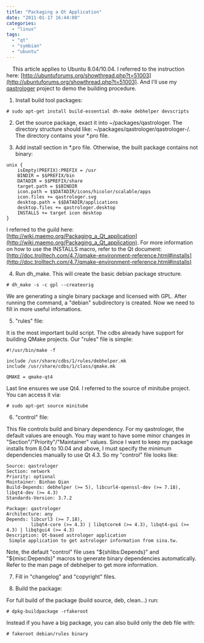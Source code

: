 ```yaml
---
title: "Packaging a Qt Application"
date: "2011-01-17 16:44:00"
categories: 
  - "linux"
tags: 
  - "qt"
  - "symbian"
  - "ubuntu"
---
```


    This article applies to Ubuntu 8.04/10.04. I referred to the instruction here: [http://ubuntuforums.org/showthread.php?t=51003](http://ubuntuforums.org/showthread.php?t=51003). And I'll use my [qastrologer](http://code.google.com/p/qansieditor/source/browse/trunk/qastrologer/) project to demo the building procedure.

1. Install build tool packages:

```
# sudo apt-get install build-essential dh-make debhelper devscripts
```

2. Get the source package, exact it into ~/packages/qastrologer. The directory structure should like: ~/packages/qastrologer/qastrologer-<version>/<source>. The <source> directory contains your \*.pro file.

3. Add install section in \*.pro file. Otherwise, the built package contains not binary:

```
unix {
    isEmpty(PREFIX):PREFIX = /usr
    BINDIR = $$PREFIX/bin
    DATADIR = $$PREFIX/share
    target.path = $$BINDIR
    icon.path = $$DATADIR/icons/hicolor/scalable/apps
    icon.files += qastrologer.svg
    desktop.path = $$DATADIR/applications
    desktop.files += qastrologer.desktop
    INSTALLS += target icon desktop
}
```

I referred to the guild here: [http://wiki.maemo.org/Packaging_a_Qt_application](http://wiki.maemo.org/Packaging_a_Qt_application). For more information on how to use the INSTALLS macro, refer to the Qt document: [http://doc.trolltech.com/4.7/qmake-environment-reference.html#installs](http://doc.trolltech.com/4.7/qmake-environment-reference.html#installs)

4. Run dh_make. This will create the basic debian package structure.

```
# dh_make -s -c gpl --createorig
```

We are generating a single binary package and licensed with GPL. After running the command, a "debian" subdirectory is created. Now we need to fill in more useful infomations.

5. "rules" file:

It is the most important build script. The cdbs already have support for building QMake projects. Our "rules" file is simple:

```
#!/usr/bin/make -f

include /usr/share/cdbs/1/rules/debhelper.mk
include /usr/share/cdbs/1/class/qmake.mk

QMAKE = qmake-qt4
```

Last line ensures we use Qt4. I referred to the source of minitube project. You can access it via:

```
# sudo apt-get source minitube
```

6. "control" file:

This file controls build and binary dependency. For my qastrologer, the default values are enough. You may want to have some minor changes in "Section"/"Priority"/"Maintainer" values. Since I want to keep my package installs from 8.04 to 10.04 and above, I must specify the minimum dependencies manually to use Qt 4.3. So my "control" file looks like:

```
Source: qastrologer
Section: network
Priority: optional
Maintainer: Binhao Qian 
Build-Depends: debhelper (>= 5), libcurl4-openssl-dev (>= 7.18), libqt4-dev (>= 4.3)
Standards-Version: 3.7.2

Package: qastrologer
Architecture: any
Depends: libcurl3 (>= 7.18),
         libqt4-core (>= 4.3) | libqtcore4 (>= 4.3), libqt4-gui (>= 4.3) | libqtgui4 (>= 4.3)
Description: Qt-based astrologer application
 Simple application to get astrologer information from sina.tw.
```

Note, the default "control" file uses "${shlibs:Depends}" and "${misc:Depends}" macros to generate binary dependencies automatically. Refer to the man page of debhelper to get more information.

7. Fill in "changelog" and "copyright" files.

8. Build the package:

For full build of the package (build source, deb, clean...) run:

```
# dpkg-buildpackage -rfakeroot
```

Instead if you have a big package, you can also build only the deb file with:

```
# fakeroot debian/rules binary
```
